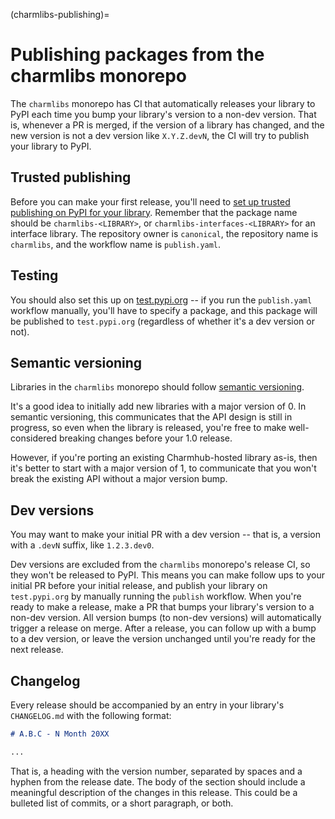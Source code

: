 (charmlibs-publishing)=
# Publishing packages from the charmlibs monorepo

The `charmlibs` monorepo has CI that automatically releases your library to PyPI each time you bump your library's version to a non-dev version.
That is, whenever a PR is merged, if the version of a library has changed, and the new version is not a dev version like `X.Y.Z.devN`, the CI will try to publish your library to PyPI.

## Trusted publishing

Before you can make your first release, you'll need to [set up trusted publishing on PyPI for your library](https://docs.pypi.org/trusted-publishers/creating-a-project-through-oidc/).
Remember that the package name should be `charmlibs-<LIBRARY>`, or `charmlibs-interfaces-<LIBRARY>` for an interface library.
The repository owner is `canonical`, the repository name is `charmlibs`, and the workflow name is `publish.yaml`.

## Testing

You should also set this up on [test.pypi.org](https://test.pypi.org) -- if you run the `publish.yaml` workflow manually, you'll have to specify a package, and this package will be published to `test.pypi.org` (regardless of whether it's a dev version or not).

## Semantic versioning

Libraries in the `charmlibs` monorepo should follow [semantic versioning](https://packaging.python.org/en/latest/discussions/versioning/#semantic-versioning).

It's a good idea to initially add new libraries with a major version of 0.
In semantic versioning, this communicates that the API design is still in progress, so even when the library is released, you're free to make well-considered breaking changes before your 1.0 release.

However, if you're porting an existing Charmhub-hosted library as-is, then it's better to start with a major version of 1, to communicate that you won't break the existing API without a major version bump.

## Dev versions

You may want to make your initial PR with a dev version -- that is, a version with a `.devN` suffix, like `1.2.3.dev0`.

Dev versions are excluded from the `charmlibs` monorepo's release CI, so they won't be released to PyPI.
This means you can make follow ups to your initial PR before your initial release, and publish your library on `test.pypi.org` by manually running the `publish` workflow.
When you're ready to make a release, make a PR that bumps your library's version to a non-dev version.
All version bumps (to non-dev versions) will automatically trigger a release on merge.
After a release, you can follow up with a bump to a dev version, or leave the version unchanged until you're ready for the next release.

## Changelog

Every release should be accompanied by an entry in your library's `CHANGELOG.md` with the following format:
```markdown
# A.B.C - N Month 20XX

...
```
That is, a heading with the version number, separated by spaces and a hyphen from the release date.
The body of the section should include a meaningful description of the changes in this release.
This could be a bulleted list of commits, or a short paragraph, or both.
